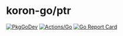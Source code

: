 # koron-go/ptr

[![PkgGoDev](https://pkg.go.dev/badge/github.com/koron-go/ptr)](https://pkg.go.dev/github.com/koron-go/ptr)
[![Actions/Go](https://github.com/koron-go/ptr/workflows/Go/badge.svg)](https://github.com/koron-go/ptr/actions?query=workflow%3AGo)
[![Go Report Card](https://goreportcard.com/badge/github.com/koron-go/ptr)](https://goreportcard.com/report/github.com/koron-go/ptr)
